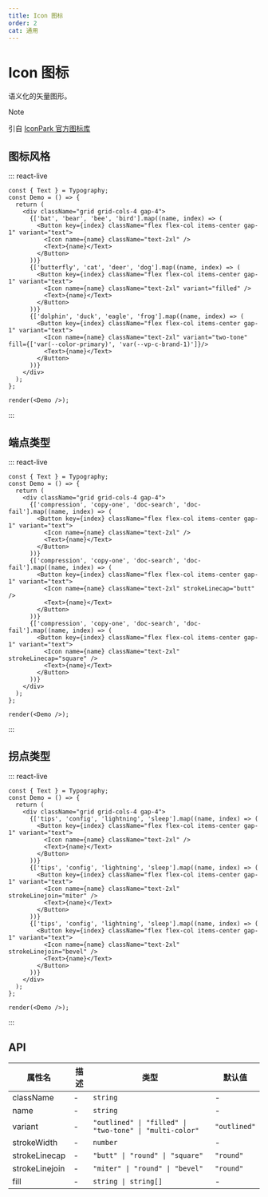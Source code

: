 ```yaml
---
title: Icon 图标
order: 2
cat: 通用
---
```


# Icon 图标

语义化的矢量图形。

> [!NOTE]
> 引自 [IconPark 官方图标库](https://iconpark.oceanengine.com/official)

## 图标风格

::: react-live
```tsx
const { Text } = Typography;
const Demo = () => {
  return (
    <div className="grid grid-cols-4 gap-4">
      {['bat', 'bear', 'bee', 'bird'].map((name, index) => (
        <Button key={index} className="flex flex-col items-center gap-1" variant="text">
          <Icon name={name} className="text-2xl" />
          <Text>{name}</Text>
        </Button>
      ))}
      {['butterfly', 'cat', 'deer', 'dog'].map((name, index) => (
        <Button key={index} className="flex flex-col items-center gap-1" variant="text">
          <Icon name={name} className="text-2xl" variant="filled" />
          <Text>{name}</Text>
        </Button>
      ))}
      {['dolphin', 'duck', 'eagle', 'frog'].map((name, index) => (
        <Button key={index} className="flex flex-col items-center gap-1" variant="text">
          <Icon name={name} className="text-2xl" variant="two-tone" fill={['var(--color-primary)', 'var(--vp-c-brand-1)']}/>
          <Text>{name}</Text>
        </Button>
      ))}
    </div>
  );
};

render(<Demo />);
```
:::

## 端点类型

::: react-live
```tsx
const { Text } = Typography;
const Demo = () => {
  return (
    <div className="grid grid-cols-4 gap-4">
      {['compression', 'copy-one', 'doc-search', 'doc-fail'].map((name, index) => (
        <Button key={index} className="flex flex-col items-center gap-1" variant="text">
          <Icon name={name} className="text-2xl" />
          <Text>{name}</Text>
        </Button>
      ))}
      {['compression', 'copy-one', 'doc-search', 'doc-fail'].map((name, index) => (
        <Button key={index} className="flex flex-col items-center gap-1" variant="text">
          <Icon name={name} className="text-2xl" strokeLinecap="butt" />
          <Text>{name}</Text>
        </Button>
      ))}
      {['compression', 'copy-one', 'doc-search', 'doc-fail'].map((name, index) => (
        <Button key={index} className="flex flex-col items-center gap-1" variant="text">
          <Icon name={name} className="text-2xl" strokeLinecap="square" />
          <Text>{name}</Text>
        </Button>
      ))}
    </div>
  );
};

render(<Demo />);
```
:::

## 拐点类型

::: react-live
```tsx
const { Text } = Typography;
const Demo = () => {
  return (
    <div className="grid grid-cols-4 gap-4">
      {['tips', 'config', 'lightning', 'sleep'].map((name, index) => (
        <Button key={index} className="flex flex-col items-center gap-1" variant="text">
          <Icon name={name} className="text-2xl" />
          <Text>{name}</Text>
        </Button>
      ))}
      {['tips', 'config', 'lightning', 'sleep'].map((name, index) => (
        <Button key={index} className="flex flex-col items-center gap-1" variant="text">
          <Icon name={name} className="text-2xl" strokeLinejoin="miter" />
          <Text>{name}</Text>
        </Button>
      ))}
      {['tips', 'config', 'lightning', 'sleep'].map((name, index) => (
        <Button key={index} className="flex flex-col items-center gap-1" variant="text">
          <Icon name={name} className="text-2xl" strokeLinejoin="bevel" />
          <Text>{name}</Text>
        </Button>
      ))}
    </div>
  );
};

render(<Demo />);
```
:::

## API

| 属性名 | 描述 | 类型 | 默认值 |
| --- | --- | --- | --- |
| className | - | `string` | - |
| name | - | `string` | - |
| variant | - | `"outlined" \| "filled" \| "two-tone" \| "multi-color"` | `"outlined"` |
| strokeWidth | - | `number` | - |
| strokeLinecap | - | `"butt" \| "round" \| "square"` | `"round"` |
| strokeLinejoin | - | `"miter" \| "round" \| "bevel"` | `"round"` |
| fill | - | `string \| string[]` | - |
